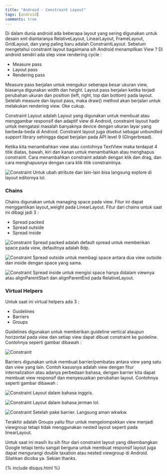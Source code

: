 ```yaml
---
title: "Android - Constraint Layout"
tags: [android]
comments: true
---
```


Di dalam dunia android ada beberapa layout yang sering digunakan untuk desain xml diantaranya RelativeLayout, LinearLayout, FrameLayout, GridLayout, dan yang paling baru adalah ConstraintLayout. Sebelum mengetahui constraint layout bagaimana sih Android menampilkan View ? 
Di android sendiri ada step view rendering cycle :
- Measure pass
- Layout pass
- Rendering pass

Measure pass berjalan untuk mengukur seberapa besar ukuran view, biasanya digunakan width dan height. Layout pass berjalan ketika terjadi perubahan ukuran dan position (left, right, top dan bottom) pada layout. Setelah measure dan layout pass, maka draw() method akan berjalan untuk melakukan rendering view. Oke cukup.

Constraint Layout adalah Layout yang digunakan untuk membuat atau menggambar responsif  dan adaptif view di Android, constraint layout hadir untuk mengatasi masalah banyaknya device dengan ukuran layar yang berbeda-beda di Android. Constraint layout juga disebut sebagai unbundled support library sehingga dapat berjalan pada API level 9 (GIngerbread). 

Ketika kita menambahkan view atau contohnya TextView maka terdapat 4 titik diatas, bawah, kiri dan kanan untuk menambahkan atau menghapus constraint. Cara menambahkan constraint adalah dengan klik dan drag, dan cara menghapusnya dengan cara klik titik constraintnya. 

![Constraint](https://i.ibb.co/RPk9c2Z/Screen-Shot-2018-12-31-at-12-03-53-AM.png "Layout editor constraint layout")
Untuk ubah atribute dan lain-lain bisa langsung explore di layout editornya lol.

### Chains

Chains digunakan untuk managing space pada view. Fitur ini dapat menggantikan layout_weight pada LinearLayout. Fitur dari chains untuk saat ini dibagi jadi 3 :
- Spread packed
- Spread outside
- Spread inside

![Constraint](https://i.ibb.co/qRWRGvM/Screen-Shot-2018-12-31-at-12-14-23-AM.png "Spread packed")
Spread packed adalah default spread untuk memberikan space pada view, defaultnya adalah 8dp.

![Constraint](https://i.ibb.co/pzmybB0/Screen-Shot-2018-12-31-at-12-15-17-AM.png "Spread outside")
Spread outside untuk membagi space antara dua view outside dan inside dengan space yang sama.

![Constraint](https://i.ibb.co/B6nZjGr/Screen-Shot-2018-12-31-at-12-16-02-AM.png "Spread inside")
Spread inside untuk mengisi space hanya didalam viewnya atau alignParentStart dan alignParentEnd pada RelativeLayout.

### Virtual Helpers

Untuk saat ini virtual helpers ada 3  :
- Guidelines
- Barriers
- Groups

Guidelines digunakan untuk memberikan guideline vertical ataupun horizontal pada view dan setiap view dapat dibuat constraint ke guideline. Contohnya seperti gambar dibawah :

![Constraint](https://i.ibb.co/wJ5SNM1/Screen-Shot-2018-12-31-at-12-21-47-AM.png "Constrain guidelines")

Barriers digunakan untuk membuat barrier/pembatas antara view yang satu dan view yang lain. Contoh kasusnya adalah view dengan fitur internalization atau adanya perbedaan bahasa, dengan barrier kita dapat membuat view responsif dan menyesuaikan perubahan layout. Contohnya seperti gambar dibawah :

![Constraint](https://i.ibb.co/qsVwtY2/Screen-Shot-2018-12-31-at-12-36-07-AM.png "Constraint barriers")
Layout dalam bahasa inggris.

![Constraint](https://i.ibb.co/Jp2mVDQ/Screen-Shot-2018-12-31-at-12-41-14-AM.png "Constraint barriers")
Layout dalam bahasa jerman lol.

![Constraint](https://i.ibb.co/P97HtGH/Screen-Shot-2018-12-31-at-12-42-59-AM.png "Constraint barriers")
Setelah pake barrier. Langsung aman wkwkw.

Terakhir adalah Groups yaitu fitur untuk mengelompokkan view menjadi viewgroup tetapi tidak menggunakan nested layout seperti pada linearLayout.

Untuk saat ini masih itu sih fitur dari constraint layout yang dikembangkan Google tetapi tentu sangat berguna untuk membuat responsif layout juga dapat mengurangi double taxation atau nested viewgroup di Android. Silahkan dicoba ya. Sekian thanks.

{% include disqus.html %}









